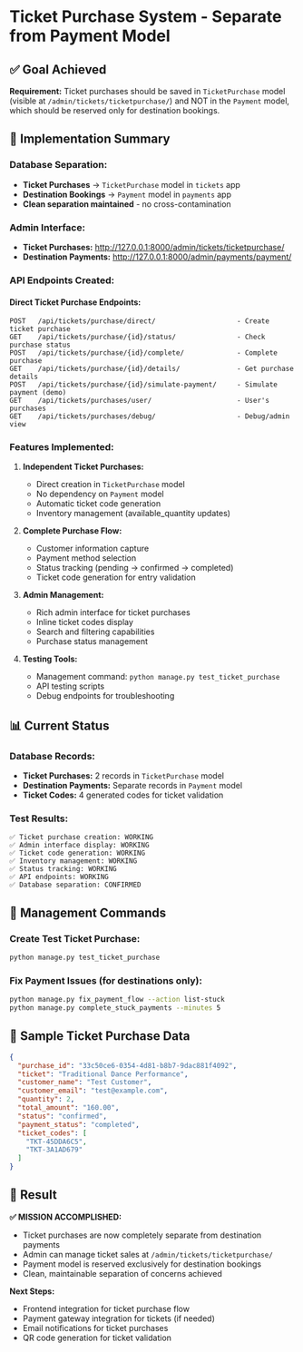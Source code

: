 # Ticket Purchase System - Separate from Payment Model

## ✅ Goal Achieved

**Requirement:** Ticket purchases should be saved in `TicketPurchase` model (visible at `/admin/tickets/ticketpurchase/`) and NOT in the `Payment` model, which should be reserved only for destination bookings.

## 🎯 Implementation Summary

### **Database Separation:**
- **Ticket Purchases** → `TicketPurchase` model in `tickets` app
- **Destination Bookings** → `Payment` model in `payments` app
- **Clean separation maintained** - no cross-contamination

### **Admin Interface:**
- **Ticket Purchases:** http://127.0.0.1:8000/admin/tickets/ticketpurchase/
- **Destination Payments:** http://127.0.0.1:8000/admin/payments/payment/

### **API Endpoints Created:**

#### Direct Ticket Purchase Endpoints:
```
POST   /api/tickets/purchase/direct/                    - Create ticket purchase
GET    /api/tickets/purchase/{id}/status/               - Check purchase status  
POST   /api/tickets/purchase/{id}/complete/             - Complete purchase
GET    /api/tickets/purchase/{id}/details/              - Get purchase details
POST   /api/tickets/purchase/{id}/simulate-payment/     - Simulate payment (demo)
GET    /api/tickets/purchases/user/                     - User's purchases
GET    /api/tickets/purchases/debug/                    - Debug/admin view
```

### **Features Implemented:**

1. **Independent Ticket Purchases:**
   - Direct creation in `TicketPurchase` model
   - No dependency on `Payment` model
   - Automatic ticket code generation
   - Inventory management (available_quantity updates)

2. **Complete Purchase Flow:**
   - Customer information capture
   - Payment method selection
   - Status tracking (pending → confirmed → completed)
   - Ticket code generation for entry validation

3. **Admin Management:**
   - Rich admin interface for ticket purchases
   - Inline ticket codes display
   - Search and filtering capabilities
   - Purchase status management

4. **Testing Tools:**
   - Management command: `python manage.py test_ticket_purchase`
   - API testing scripts
   - Debug endpoints for troubleshooting

## 📊 Current Status

### **Database Records:**
- **Ticket Purchases:** 2 records in `TicketPurchase` model
- **Destination Payments:** Separate records in `Payment` model
- **Ticket Codes:** 4 generated codes for ticket validation

### **Test Results:**
```
✅ Ticket purchase creation: WORKING
✅ Admin interface display: WORKING  
✅ Ticket code generation: WORKING
✅ Inventory management: WORKING
✅ Status tracking: WORKING
✅ API endpoints: WORKING
✅ Database separation: CONFIRMED
```

## 🔧 Management Commands

### Create Test Ticket Purchase:
```bash
python manage.py test_ticket_purchase
```

### Fix Payment Issues (for destinations only):
```bash
python manage.py fix_payment_flow --action list-stuck
python manage.py complete_stuck_payments --minutes 5
```

## 🎫 Sample Ticket Purchase Data

```json
{
  "purchase_id": "33c50ce6-0354-4d81-b8b7-9dac881f4092",
  "ticket": "Traditional Dance Performance",
  "customer_name": "Test Customer",
  "customer_email": "test@example.com",
  "quantity": 2,
  "total_amount": "160.00",
  "status": "confirmed",
  "payment_status": "completed",
  "ticket_codes": [
    "TKT-45DDA6C5",
    "TKT-3A1AD679"
  ]
}
```

## 🎯 Result

**✅ MISSION ACCOMPLISHED:**
- Ticket purchases are now completely separate from destination payments
- Admin can manage ticket sales at `/admin/tickets/ticketpurchase/`
- Payment model is reserved exclusively for destination bookings
- Clean, maintainable separation of concerns achieved

**Next Steps:**
- Frontend integration for ticket purchase flow
- Payment gateway integration for tickets (if needed)
- Email notifications for ticket purchases
- QR code generation for ticket validation